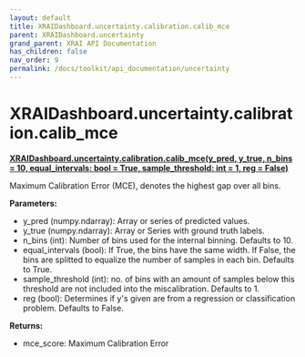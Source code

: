 ```yaml
---
layout: default
title: XRAIDashboard.uncertainty.calibration.calib_mce
parent: XRAIDashboard.uncertainty
grand_parent: XRAI API Documentation
has_children: false
nav_order: 9
permalink: /docs/toolkit/api_documentation/uncertainty
---
```


# XRAIDashboard.uncertainty.calibration.calib_mce
**[XRAIDashboard.uncertainty.calibration.calib_mce(y_pred, y_true, n_bins = 10, equal_intervals: bool = True, sample_threshold: int = 1, reg = False)](https://github.com/gaberamolete/XRAIDashboard/blob/main/uncertainty/calibration.py)**


Maximum Calibration Error (MCE), denotes the highest gap over all bins.


**Parameters:**
- y_pred (numpy.ndarray): Array or series of predicted values.
- y_true (numpy.ndarray): Array or Series with ground truth labels.
- n_bins (int): Number of bins used for the internal binning. Defaults to 10.
- equal_intervals (bool): If True, the bins have the same width. If False, the bins are splitted to equalize the number of samples in each bin. Defaults to True.
- sample_threshold (int): no. of bins with an amount of samples below this threshold are not included into the miscalibration. Defaults to 1.
- reg (bool): Determines if y's given are from a regression or classification problem. Defaults to False.

**Returns:**
- mce_score: Maximum Calibration Error
